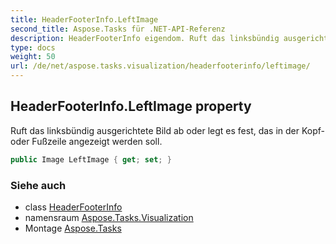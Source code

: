 ```yaml
---
title: HeaderFooterInfo.LeftImage
second_title: Aspose.Tasks für .NET-API-Referenz
description: HeaderFooterInfo eigendom. Ruft das linksbündig ausgerichtete Bild ab oder legt es fest das in der Kopf oder Fußzeile angezeigt werden soll.
type: docs
weight: 50
url: /de/net/aspose.tasks.visualization/headerfooterinfo/leftimage/
---
```

## HeaderFooterInfo.LeftImage property

Ruft das linksbündig ausgerichtete Bild ab oder legt es fest, das in der Kopf- oder Fußzeile angezeigt werden soll.

```csharp
public Image LeftImage { get; set; }
```

### Siehe auch

* class [HeaderFooterInfo](../)
* namensraum [Aspose.Tasks.Visualization](../../headerfooterinfo/)
* Montage [Aspose.Tasks](../../../)


